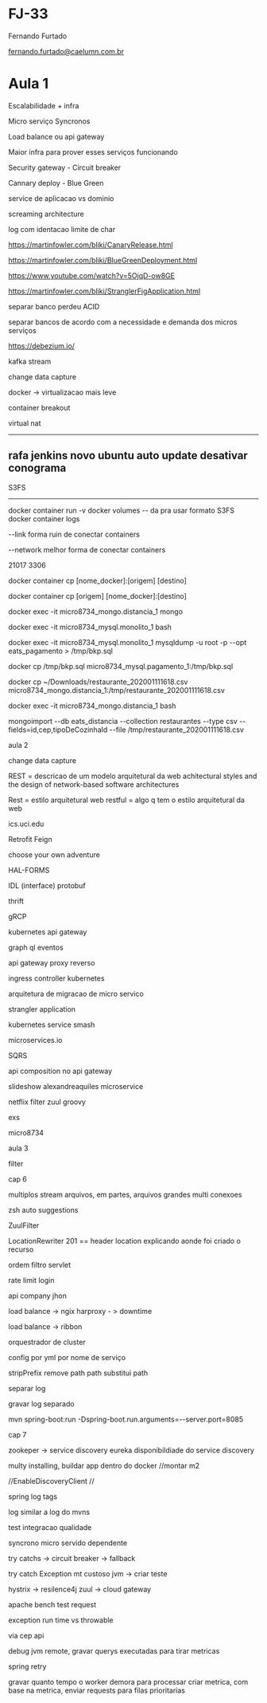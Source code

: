 # FJ-33 

Fernando Furtado

fernando.furtado@caelumn.com.br







# Aula 1 

Escalabilidade + infra

Micro serviço Syncronos

Load balance ou api gateway

Maior infra para prover esses serviços funcionando

Security gateway - Circuit breaker

Cannary deploy - Blue Green

service de aplicacao vs dominio

screaming architecture

log com identacao limite de char

https://martinfowler.com/bliki/CanaryRelease.html

https://martinfowler.com/bliki/BlueGreenDeployment.html

https://www.youtube.com/watch?v=5OjqD-ow8GE

https://martinfowler.com/bliki/StranglerFigApplication.html


separar banco perdeu ACID

separar bancos de acordo com a necessidade e demanda dos micros serviços

https://debezium.io/

kafka stream

change data capture

docker -> virtualizacao mais leve

container breakout

virtual nat 



----
rafa jenkins novo
ubuntu auto update desativar
conograma
---

S3FS

---

docker container run -v
docker volumes 
-- da pra usar formato S3FS
docker container logs

--link
forma ruin de conectar containers

--network
melhor forma de conectar containers

21017
3306

docker container cp [nome_docker]:[origem] [destino]

docker container cp [origem] [nome_docker]:[destino] 



docker exec -it micro8734_mongo.distancia_1 mongo

docker exec -it micro8734_mysql.monolito_1 bash

docker exec -it micro8734_mysql.monolito_1 mysqldump -u root -p --opt eats_pagamento > /tmp/bkp.sql

docker cp /tmp/bkp.sql micro8734_mysql.pagamento_1:/tmp/bkp.sql

docker cp ~/Downloads/restaurante_202001111618.csv micro8734_mongo.distancia_1:/tmp/restaurante_202001111618.csv


docker exec -it micro8734_mongo.distancia_1 bash 

mongoimport --db eats_distancia --collection restaurantes --type csv --fields=id,cep,tipoDeCozinhaId --file /tmp/restaurante_202001111618.csv 




aula 2

change data capture

REST = descricao de um modelo arquitetural da web
achitectural styles and the design of network-based software architectures

Rest = estilo arquitetural web
restful = algo q tem o estilo arquitetural da web

ics.uci.edu

Retrofit 
Feign

choose your own adventure

HAL-FORMS 


IDL (interface)
protobuf

thrift

gRCP

kubernetes api gateway


graph ql eventos


api gateway proxy reverso

ingress controller kubernetes

arquitetura de migracao de micro servico

strangler application

kubernetes service smash

microservices.io

SQRS

api composition no api gateway

slideshow alexandreaquiles microservice

netflix filter zuul groovy

exs 

micro8734

aula 3 


filter

cap 6

multiplos stream arquivos, em partes, arquivos grandes multi conexoes

zsh auto suggestions

ZuulFilter

LocationRewriter
201 == header location
explicando aonde foi criado o recurso

ordem filtro servlet

rate limit login

api company jhon

load balance -> ngix harproxy  - > downtime

load balance -> ribbon 

orquestrador de cluster

config por yml por nome de serviço

stripPrefix remove path
path substitui path

separar log

gravar log separado

mvn spring-boot:run -Dspring-boot.run.arguments=--server.port=8085




cap 7

zookeper -> service discovery
eureka
disponibildiade do service discovery

multy installing, buildar app dentro do docker
//montar m2

//EnableDiscoveryClient
//

spring log tags

log similar a log do mvns

test integracao qualidade

syncrono
micro servido dependente

try catchs -> circuit breaker -> fallback

try catch Exception mt custoso jvm -> criar teste

hystrix -> resilence4j
zuul -> cloud gateway

apache bench
test request

exception run time vs throwable

via cep api

debug jvm remote,
gravar querys executadas para tirar metricas

spring retry

gravar quanto tempo o worker demora para processar
criar metrica, com base na metrica, enviar requests para filas prioritarias


